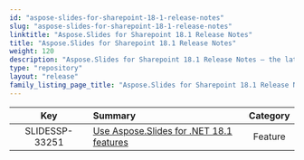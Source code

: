 ```yaml
---
id: "aspose-slides-for-sharepoint-18-1-release-notes"
slug: "aspose-slides-for-sharepoint-18-1-release-notes"
linktitle: "Aspose.Slides for Sharepoint 18.1 Release Notes"
title: "Aspose.Slides for Sharepoint 18.1 Release Notes"
weight: 120
description: "Aspose.Slides for Sharepoint 18.1 Release Notes – the latest updates and fixes."
type: "repository"
layout: "release"
family_listing_page_title: "Aspose.Slides for Sharepoint 18.1 Release Notes"
---
```


|**Key** |**Summary** |**Category** |
| :-: | :- | :-: |
|SLIDESSP-33251|[Use Aspose.Slides for .NET 18.1 features](/slides/net/release-notes/2018/aspose-slides-for-net-18-1-release-notes/)|Feature|

